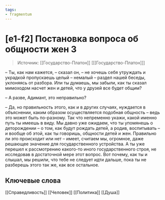 ```yaml
---
tags: 
- fragmentum
---
```

# [e1-f2] Постановка вопроса об общности жен 3
>Источник: [[Государство-Платон]] [[[Государство-Платон]]]

– Ты, как нам кажется, – сказал он, – не хочешь себя утруждать и украдкой пропускаешь целый – немалый – раздел нашей беседы, уклоняясь от разбора. Или ты думаешь, мы забыли, как ты сказал мимоходом насчет жен и детей, что у друзей все будет общим?

– А разве, Адимант, это неправильно?

– Да, но правильность этого, как и в других случаях, нуждается в объяснении, каким образом осуществляется подобная общность – ведь это может быть по-разному. Так что непременно укажи, какой именно путь ты имеешь в виду.    Мы давно уже ожидаем, что ты упомянешь о деторождении – о том, как будут рождать детей, а родив, воспитывать – и вообще об этой, как ты говоришь, общности детей и жен. Правильно ли это происходит или нет – имеет, считаем мы, огромное, даже решающее значение для государственного устройства. А ты уже перешел к рассмотрению какого-то иного государственного строя, не исследовав в достаточной мере этот вопрос. Вот почему, как ты и слышал, мы решили, что тебе не следует идти дальше, пока ты не разберешь этого так же, как все остальное.

## Ключевые слова
[[Справедливость]] [[Человек]] [[Политика]] [[Душа]]
